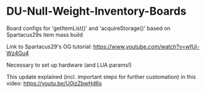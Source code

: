 # DU-Null-Weight-Inventory-Boards
Board configs for 'getItemList()' and 'acquireStorage()' based on Spartacus29s item mass build

Link to Spartacus29's OG tutorial: https://www.youtube.com/watch?v=wfUi-Wz4Gu4

Necessary to set up hardware (and LUA params!)

This update explained (incl. important steps for further customation) in this video: https://youtu.be/U0izZbwHd6s
